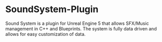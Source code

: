 # SoundSystem-Plugin
Sound System is a plugin for Unreal Engine 5 that allows SFX/Music management in C++ and Blueprints. The system is fully data driven and allows for easy customization of data.
